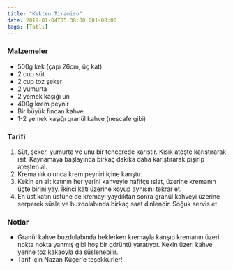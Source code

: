 ```yaml
---
title: "Kekten Tiramisu"
date: 2019-01-04T05:38:00.001-08:00
tags: [Tatlı]
---
```


### Malzemeler

- 500g kek (çapı 26cm, üç kat)
- 2 cup süt
- 2 cup toz şeker
- 2 yumurta
- 2 yemek kaşığı un
- 400g krem peynir
- Bir büyük fincan kahve
- 1-2 yemek kaşığı granül kahve (nescafe gibi)

### Tarifi

1. Süt, şeker, yumurta ve unu bir tencerede karıştır. Kısık ateşte karıştırarak ısıt. Kaynamaya başlayınca birkaç dakika daha karıştırarak pişirip ateşten al.
2. Krema ılık olunca krem peyniri içine karıştır.
3. Kekin en alt katının her yerini kahveyle hafifçe ıslat, üzerine kremanın üçte birini yay. İkinci katı üzerine koyup aynısını tekrar et.
4. En üst katın üstüne de kremayı yaydıktan sonra granül kahveyi üzerine serperek süsle ve buzdolabında birkaç saat dinlendir. Soğuk servis et.

### Notlar

- Granül kahve buzdolabında beklerken kremayla karışıp kremanın üzeri nokta nokta yanmış gibi hoş bir görüntü yaratıyor. Kekin üzeri kahve yerine toz kakaoyla da süslenebilir.
- Tarif için Nazan Küçer'e teşekkürler!
